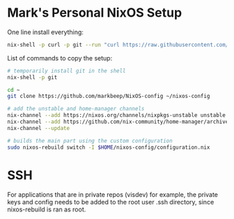 # Mark's Personal NixOS Setup

One line install everything:
```bash
nix-shell -p curl -p git --run "curl https://raw.githubusercontent.com/markbeep/nixos-config/main/install.sh | sh"
```

List of commands to copy the setup:

```bash
# temporarily install git in the shell
nix-shell -p git

cd ~
git clone https://github.com/markbeep/NixOS-config ~/nixos-config

# add the unstable and home-manager channels
nix-channel --add https://nixos.org/channels/nixpkgs-unstable unstable
nix-channel --add https://github.com/nix-community/home-manager/archive/master.tar.gz home-manager
nix-channel --update

# builds the main part using the custom configuration
sudo nixos-rebuild switch -I $HOME/nixos-config/configuration.nix
```
# SSH
For applications that are in private repos (visdev) for example, the private keys
and config needs to be added to the root user .ssh directory, since nixos-rebuild
is ran as root.
